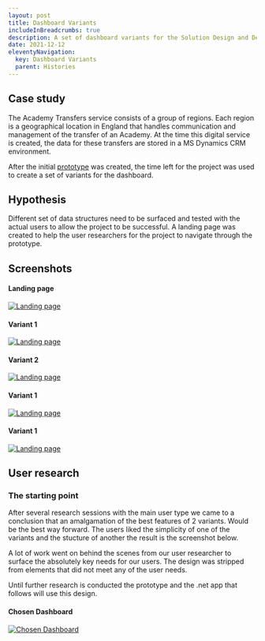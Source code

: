 ```yaml
---
layout: post
title: Dashboard Variants
includeInBreadcrumbs: true
description: A set of dashboard variants for the Solution Design and Development team.
date: 2021-12-12
eleventyNavigation:
  key: Dashboard Variants
  parent: Histories
---
```


## Case study

The Academy Transfers service consists of a group of regions. Each region is a geographical location in England that handles communication and management of the transfer of an Academy. At the time this digital service is created, the data for these transfers are stored in a MS Dynamics CRM environment.

After the initial [prototype](/Histories/academy-transfers-prototype) was created, the time left for the project was used to create a set of variants for the dashboard.

## Hypothesis

Different set of data structures need to be surfaced and tested with the actual users to allow the project to be successful. A landing page was created to help the user researchers for the project to navigate through the prototype.

## Screenshots

#### Landing page

[![Landing page](/assets/images/variants/01-landing.png)](/assets/images/variants/01-landing.png)

#### Variant 1

[![Landing page](/assets/images/variants/02-variant-1.png)](/assets/images/variants/02-varian-1t.png)

#### Variant 2

[![Landing page](/assets/images/variants/03-variant-2.png)](/assets/images/variants/03-variant-2.png)

#### Variant 1

[![Landing page](/assets/images/variants/04-variant-3.png)](/assets/images/variants/04-variant-3.png)

#### Variant 1

[![Landing page](/assets/images/variants/05-variant-4.png)](/assets/images/variants/05-variant-4.png)

## User research

### The starting point

After several research sessions with the main user type we came to a conclusion that an amalgamation of the best features of 2 variants. Would be the best way forward. The users liked the simplicity of one of the variants and the stucture of another the result is the screenshot below.

A lot of work went on behind the scenes from our user researcher to surface the absolutely key needs for our users. The design was stripped from elements that did not meet any of the user needs.

Until further research is conducted the prototype and the .net app that follows will use this design.

#### Chosen Dashboard

[![Chosen Dashboard](/assets/images/variants/choosing.png)](/assets/images/variants/choosing.png)

